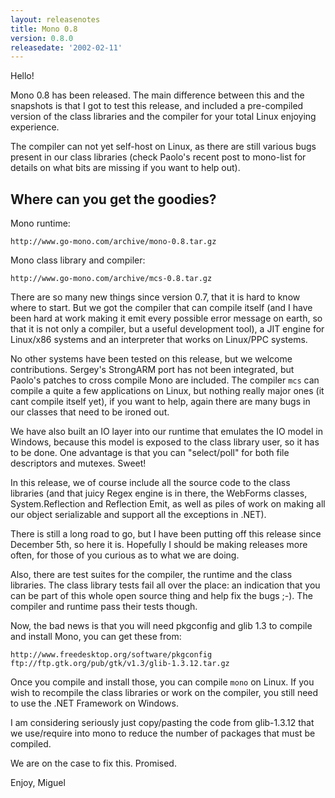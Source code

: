 ```yaml
---
layout: releasenotes
title: Mono 0.8
version: 0.8.0
releasedate: '2002-02-11'
---
```


Hello!

Mono 0.8 has been released.  The main difference between this and
the snapshots is that I got to test this release, and included a
pre-compiled version of the class libraries and the compiler for your
total Linux enjoying experience.

The compiler can not yet self-host on Linux, as there are still
various bugs present in our class libraries (check Paolo's recent post
to mono-list for details on what bits are missing if you want to help
out).

## Where can you get the goodies?

Mono runtime:

    http://www.go-mono.com/archive/mono-0.8.tar.gz

Mono class library and compiler:

    http://www.go-mono.com/archive/mcs-0.8.tar.gz

There are so many new things since version 0.7, that it is hard to
know where to start.  But we got the compiler that can compile itself
(and I have been hard at work making it emit every possible error
message on earth, so that it is not only a compiler, but a useful
development tool), a JIT engine for Linux/x86 systems and an interpreter
that works on Linux/PPC systems.

No other systems have been tested on this release, but we welcome
contributions.  Sergey's StrongARM port has not been integrated, but
Paolo's patches to cross compile Mono are included.  The compiler `mcs`
can compile a quite a few applications on Linux, but nothing really
major ones (it cant compile itself yet), if you want to help, again
there are many bugs in our classes that need to be ironed out.

We have also built an IO layer into our runtime that emulates the IO
model in Windows, because this model is exposed to the class library
user, so it has to be done.  One advantage is that you can "select/poll"
for both file descriptors and mutexes.  Sweet!

In this release, we of course include all the source code to the
class libraries (and that juicy Regex engine is in there, the WebForms
classes, System.Reflection and Reflection Emit, as well as piles of work
on making all our object serializable and support all the exceptions in
.NET).

There is still a long road to go, but I have been putting off this
release since December 5th, so here it is.  Hopefully I should be making
releases more often, for those of you curious as to what we are doing.

Also, there are test suites for the compiler, the runtime and the
class libraries.  The class library tests fail all over the place: an
indication that you can be part of this whole open source thing and help
fix the bugs ;-).  The compiler and runtime pass their tests though.

Now, the bad news is that you will need pkgconfig and glib 1.3 to
compile and install Mono, you can get these from:

    http://www.freedesktop.org/software/pkgconfig
    ftp://ftp.gtk.org/pub/gtk/v1.3/glib-1.3.12.tar.gz

Once you compile and install those, you can compile `mono` on Linux.
If you wish to recompile the class libraries or work on the compiler,
you still need to use the .NET Framework on Windows.

I am considering seriously just copy/pasting the code from
glib-1.3.12 that we use/require into mono to reduce the number of
packages that must be compiled.

We are on the case to fix this.  Promised.

Enjoy,
Miguel

